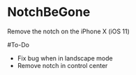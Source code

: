 # NotchBeGone
Remove the notch on the iPhone X (iOS 11)

#To-Do

- Fix bug when in landscape mode
- Remove notch in control center
